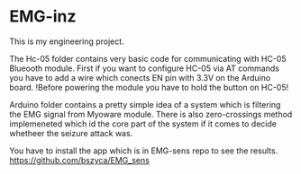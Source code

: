 # EMG-inz
This is my engineering project. 

The Hc-05 folder contains very basic code for communicating with HC-05 Blueooth module. 
First if you want to configure HC-05 via AT commands you have to add a wire which conects EN pin with 3.3V on the Arduino board. 
!Before powering the module you have to hold the button on HC-05! 

Arduino folder contains a pretty simple idea of a system which is filtering the EMG signal from Myoware module. 
There is also zero-crossings method implemeneted which id the core part of the system if it comes to decide whetheer the seizure attack was. 

You have to install the app which is in EMG-sens repo to see the results. https://github.com/bszyca/EMG_sens

